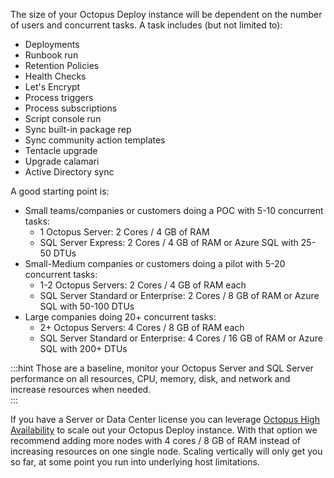 The size of your Octopus Deploy instance will be dependent on the number of users and concurrent tasks.  A task includes (but not limited to):

- Deployments
- Runbook run
- Retention Policies
- Health Checks
- Let's Encrypt
- Process triggers
- Process subscriptions
- Script console run
- Sync built-in package rep
- Sync community action templates
- Tentacle upgrade
- Upgrade calamari
- Active Directory sync

A good starting point is:

- Small teams/companies or customers doing a POC with 5-10 concurrent tasks:
    - 1 Octopus Server: 2 Cores / 4 GB of RAM
    - SQL Server Express: 2 Cores / 4 GB of RAM or Azure SQL with 25-50 DTUs
- Small-Medium companies or customers doing a pilot with 5-20 concurrent tasks:
    - 1-2 Octopus Servers: 2 Cores / 4 GB of RAM each
    - SQL Server Standard or Enterprise: 2 Cores / 8 GB of RAM or Azure SQL with 50-100 DTUs
- Large companies doing 20+ concurrent tasks:
    - 2+ Octopus Servers: 4 Cores / 8 GB of RAM each
    - SQL Server Standard or Enterprise: 4 Cores / 16 GB of RAM or Azure SQL with 200+ DTUs

:::hint
Those are a baseline, monitor your Octopus Server and SQL Server performance on all resources, CPU, memory, disk, and network and increase resources when needed.  
:::

If you have a Server or Data Center license you can leverage [Octopus High Availability](/docs/administration/high-availability/index.md) to scale out your Octopus Deploy instance.  With that option we recommend adding more nodes with 4 cores / 8 GB of RAM instead of increasing resources on one single node.  Scaling vertically will only get you so far, at some point you run into underlying host limitations.